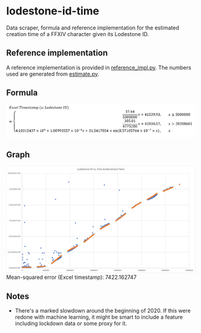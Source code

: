 # lodestone-id-time
Data scraper, formula and reference implementation for the estimated creation time of a FFXIV character given its Lodestone ID.

## Reference implementation
A reference implementation is provided in [reference_impl.py](reference_impl.py).
The numbers used are generated from [estimate.py](estimate.py).

## Formula
![Formula for Excel timestamp calculation of character creation time from a Lodestone ID](formula.png)

## Graph
![Graph showing relationship between Lodestone ID and character creation time](graph.png)
Mean-squared error (Excel timestamp): 7422.162747

## Notes
* There's a marked slowdown around the beginning of 2020. If this were redone with
  machine learning, it might be smart to include a feature including lockdown data
  or some proxy for it.